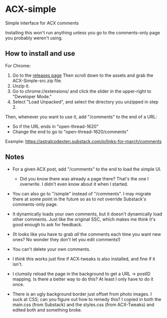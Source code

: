 # ACX-simple

Simple interface for ACX comments

Installing this won't run anything unless you go to the comments-only page you probably weren't using.

## How to install and use

For Chrome:

1. Go to the [releases page](https://github.com/EdwardScizorhands/ACX-simple/releases/tag/unpacked1) Then scroll down to the assets and grab the ACX-Simple-src.zip file.
5. Unzip it.
6. Go to chrome://extensions/ and click the slider in the upper-right to "Developer Mode."
7. Select "Load Unpacked", and select the directory you unzipped in step 2.

Then, whenever you want to use it, add "/comments" to the end of a URL:

* So if the URL ends in "open-thread-1620"
* Change the end to go to "open-thread-1620/comments"

Example: https://astralcodexten.substack.com/p/links-for-march/comments


## Notes

* For a given ACX post, add "/comments" to the end to load the simple UI.
  * Did you know there was already a page there? That's the one I overwrite. I didn't even know about it when I started.

* You can also go to "/simple" instead of "/comments". I may migrate there at some point in the future so as to not override Substack's comments-only page.

* It dynamically loads your own comments, but it doesn't dynamically load other comments. Just like the original SSC, which makes me think it's good enough to ask for feedback.

* (It looks like you have to grab *all* the comments each time you want new ones? No wonder they don't let you edit comments!)

* You can't delete your own comments.

* I *think* this works just fine if ACX-tweaks is also installed, and fine if it isn't.

* I clumsily reload the page in the background to get a URL -> postID mapping. Is there a better way to do this? At least I only have to do it once.

* There is an ugly background border just offset from photo images. I suck at CSS; can you figure out how to remedy this? I copied in both the main.css (from Substack) and the styles.css (from ACX-Tweaks) and edited both and something broke.
